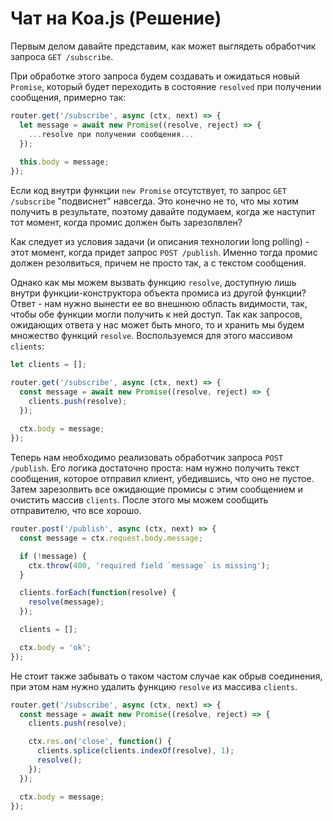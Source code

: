 # Чат на Koa.js (Решение)


Первым делом давайте представим, как может выглядеть обработчик запроса `GET /subscribe`. 

При обработке этого запроса будем создавать и ожидаться новый `Promise`, который будет переходить в состояние `resolved` при получении сообщения, примерно так:
```js
router.get('/subscribe', async (ctx, next) => {
  let message = await new Promise((resolve, reject) => {
    ...resolve при получении сообщения...
  });
  
  this.body = message;
});
```

Если код внутри функции `new Promise` отсутствует, то запрос `GET /subscribe` "подвиснет" навсегда. Это конечно не то, что мы хотим получить в результате, поэтому давайте подумаем, когда же наступит тот момент, когда промис должен быть зарезолвлен?

Как следует из условия задачи (и описания технологии long polling) - этот момент, когда придет запрос `POST /publish`. Именно тогда промис должен резолвиться, причем не просто так, а с текстом сообщения. 

Однако как мы можем вызвать функцию `resolve`, доступную лишь внутри функции-конструктора объекта промиса из другой функции? Ответ - нам нужно вынести ее во внешнюю область видимости, так, чтобы обе функции могли получить к ней доступ. Так как запросов, 
ожидающих ответа у нас может быть много, то и хранить мы будем множество функций `resolve`. Воспользуемся для этого 
массивом `clients`:

```js
let clients = [];

router.get('/subscribe', async (ctx, next) => {
  const message = await new Promise((resolve, reject) => {
    clients.push(resolve);
  });
  
  ctx.body = message;
});
``` 


Теперь нам необходимо реализовать обработчик запроса `POST /publish`. Его логика достаточно проста: нам нужно получить
текст сообщения, которое отправил клиент, убедившись, что оно не пустое. Затем зарезолвить все ожидающие промисы с этим
сообщением и очистить массив `clients`. После этого мы можем сообщить отправителю, что все хорошо.

```js
router.post('/publish', async (ctx, next) => {
  const message = ctx.request.body.message;

  if (!message) {
    ctx.throw(400, 'required field `message` is missing');
  }

  clients.forEach(function(resolve) {
    resolve(message);
  });

  clients = [];

  ctx.body = 'ok';
});
```


Не стоит также забывать о таком частом случае как обрыв соединения, при этом нам нужно удалить функцию `resolve` из 
массива `clients`.
```js
router.get('/subscribe', async (ctx, next) => {
  const message = await new Promise((resolve, reject) => {
    clients.push(resolve);

    ctx.res.on('close', function() {
      clients.splice(clients.indexOf(resolve), 1);
      resolve();
    });
  });

  ctx.body = message;
});
```  
